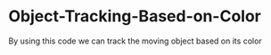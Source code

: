# Object-Tracking-Based-on-Color
By using this code we can track the moving object based on its color
